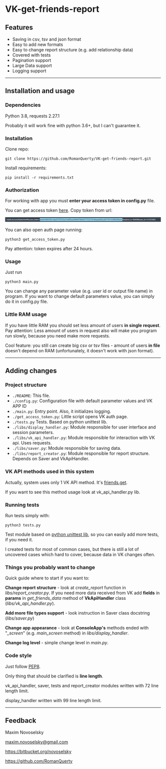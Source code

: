 # VK-get-friends-report

## Features

* Saving in csv, tsv and json format
* Easy to add new formats
* Easy to change report structure (e.g. add relationship data)
* Covered with tests
* Pagination support
* Large Data support
* Logging support

---

## Installation and usage

### Dependencies

Python 3.8, requests 2.27.1

Probably it will work fine with python 3.6+, but I can't guarantee it.

### Installation

Clone repo:

    git clone https://github.com/RomanQuerty/VK-get-friends-report.git

Install requirements:

    pip install -r requirements.txt


### Authorization

For working with app you must **enter your access token in config.py** file.

You can get access token [here](https://oauth.vk.com/authorize?client_id=8060115&display=page&redirect_uri=https://oauth.vk.com/blank.html&scope=friends&response_type=token&v=5.131).
Copy token from url:

![Token example](README_images/token_from_browser.png)

You can also open auth page running:

    python3 get_access_token.py

Pay attention: token expires after 24 hours.

### Usage

Just run

    python3 main.py

You can change any parameter value (e.g. user id or output file name) in program. If you want to change default 
parameters value, you can simply do it in config.py file.



### Little RAM usage

If you have little RAM you should set less amount of users **in single request**. Pay attention: Less amount of users in
request also will make you program run slowly, because you need make more requests.

Cool feature: you still can create big csv or tsv files - amount of users **in file** doesn't depend on RAM
(unfortunately, it doesn't work with json format).

---

## Adding changes

### Project structure

* `./README`:                    This file.
* `./config.py`:                 Configuration file with default parameter values and VK APP ID
* `./main.py`:                   Entry point. Also, it initializes logging.
* `./get_access_token.py`:       Little script opens VK auth page.
* `./tests.py`                   Tests. Based on python unittest lib.
* `./libs/display_handler.py`:   Module responsible for user interface and session parameters.
* `./libs/vk_api_handler.py`:    Module responsible for interaction with VK api. Uses requests.
* `./libs/saver.py`:             Module responsible for saving data.
* `./libs/report_creator.py`:    Module responsible for report structure. Depends on Saver and VkApiHandler.


### VK API methods used in this system

Actually, system uses only 1 VK API method. It's [friends.get](https://dev.vk.com/method/friends.get).

If you want to see this method usage look at vk_api_handler.py lib.

### Running tests

Run tests simply with:

    python3 tests.py

Test module based on [python unittest lib](https://docs.python.org/3/library/unittest.html), so you can easily add more
tests, if you need it.

I created tests for most of common cases, but there is still a lot of uncovered cases which hard to cover, because
data in VK changes often.

### Things you probably want to change

Quick guide where to start if you want to:

**Change report structure** - look at *create_report* function in *libs/report_creator.py*. If you need more data
received from VK add **fields** in **params** in *get_friends_data* method of **VkApiHandler** class
(*libs/vk_api_handler.py*).

**Add more file types support** - look instruction in Saver class docstring (*libs/saver.py*)

**Change app appearance** - look at **ConsoleApp's** methods ended with "*_screen*" (e.g. *main_screen* method) in
*libs/display_handler*.

**Change log level** - simple change level in *main.py*.

### Code style

Just follow [PEP8](https://www.python.org/dev/peps/pep-0008/).

Only thing that should be clarified is **line length**.

vk_api_handler, saver, tests and report_creator modules written with 72 line length limit.

display_handler written with 99 line length limit.

---

## Feedback
Maxim Novoselsky

maxim.novoselsky@gmail.com

https://bitbucket.org/novoselsky

https://github.com/RomanQuerty